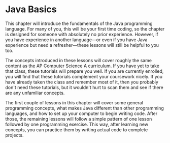 # Java Basics

This chapter will introduce the fundamentals of the Java programming language. For many of you, this will be your first time coding, so the chapter is designed for someone with absolutely no prior experience. However, if you have experience in another language—or even if you have Java experience but need a refresher—these lessons will still be helpful to you too.

The concepts introduced in these lessons will cover roughly the same content as the AP Computer Science A curriculum. If you have yet to take that class, these tutorials will prepare you well. If you are currently enrolled, you will find that these tutorials complement your coursework nicely. If you have already taken the class and remember most of it, then you probably don't need these tutorials, but it wouldn't hurt to scan them and see if there are any unfamiliar concepts.

The first couple of lessons in this chapter will cover some general programming concepts, what makes Java different than other programming languages, and how to set up your computer to begin writing code. After those, the remaining lessons will follow a simple pattern of one lesson followed by one programming exercise. This way, after learning new concepts, you can practice them by writing actual code to complete projects.
